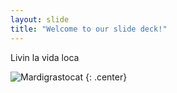 ```yaml
---
layout: slide
title: "Welcome to our slide deck!"
---
```


Livin la vida loca

![Mardigrastocat](https://octodex.github.com/images/dinotocat.png)
{: .center}

